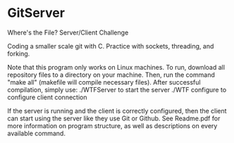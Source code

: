 # GitServer
Where's the File? Server/Client Challenge

Coding a smaller scale git with C. Practice with sockets, threading, and forking.

Note that this program only works on Linux machines. To run, download all repository files to a directory on your machine. Then, run the command "make all" (makefile will compile necessary files). After successful compilation, simply use:
  ./WTFServer <port> to start the server
  ./WTF configure <IP> <port> to configure client connection

If the server is running and the client is correctly configured, then the client can start using the server like they use Git or Github. See Readme.pdf for more information on program structure, as well as descriptions on every available command.
